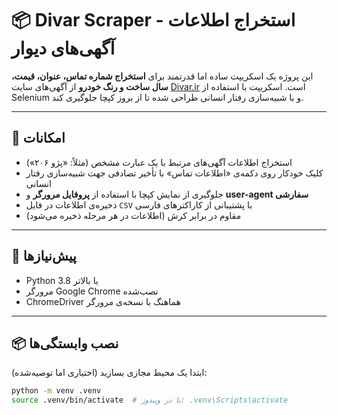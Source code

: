 # 📦 Divar Scraper - استخراج اطلاعات آگهی‌های دیوار

این پروژه یک اسکریپت ساده اما قدرتمند برای **استخراج شماره تماس، عنوان، قیمت، سال ساخت و رنگ خودرو** از آگهی‌های سایت [Divar.ir](https://divar.ir) است. اسکریپت با استفاده از Selenium و با شبیه‌سازی رفتار انسانی طراحی شده تا از بروز کپچا جلوگیری کند.

---

## 🚀 امکانات

- استخراج اطلاعات آگهی‌های مرتبط با یک عبارت مشخص (مثلاً: «پژو ۲۰۶»)
- کلیک خودکار روی دکمه‌ی «اطلاعات تماس» با تأخیر تصادفی جهت شبیه‌سازی رفتار انسانی
- جلوگیری از نمایش کپچا با استفاده از **پروفایل مرورگر** و **user-agent سفارشی**
- ذخیره‌ی اطلاعات در فایل `CSV` با پشتیبانی از کاراکترهای فارسی
- مقاوم در برابر کرش (اطلاعات در هر مرحله ذخیره می‌شود)

---

## 🔧 پیش‌نیازها

- Python 3.8 یا بالاتر
- مرورگر Google Chrome نصب‌شده
- ChromeDriver هماهنگ با نسخه‌ی مرورگر

---

## 📦 نصب وابستگی‌ها

ابتدا یک محیط مجازی بسازید (اختیاری اما توصیه‌شده):

```bash
python -m venv .venv
source .venv/bin/activate  # یا در ویندوز: .venv\Scripts\activate

